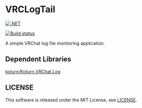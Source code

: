 VRCLogTail
==========

[![.NET](https://github.com/koturn/VRCLogTail/actions/workflows/dotnet.yml/badge.svg?branch=main)](https://github.com/koturn/VRCLogTail/actions/workflows/dotnet.yml)

[![Build status](https://ci.appveyor.com/api/projects/status/rrd4s38xtdcmmo0v/branch/main?svg=true)](https://ci.appveyor.com/project/koturn/vrclogtail/branch/main)

A simple VRChat log file monitoring application.

## Dependent Libraries

[koturn/Koturn.VRChat.Log](https://github.com/koturn/Koturn.VRChat.Log "koturn/Koturn.VRChat.Log")

## LICENSE

This software is released under the MIT License, see [LICENSE](LICENSE "LICENSE").
